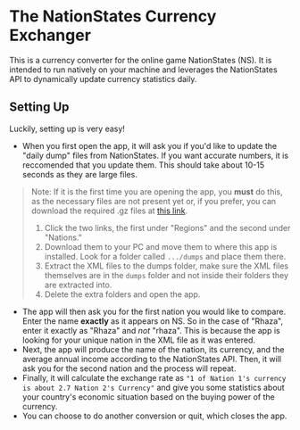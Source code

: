 # The NationStates Currency Exchanger
This is a currency converter for the online game NationStates (NS). It is intended to run natively on your machine and leverages the NationStates API to dynamically update currency statistics daily.
## Setting Up
Luckily, setting up is very easy!
* When you first open the app, it will ask you if you'd like to update the "daily dump" files from NationStates. If you want accurate numbers, it is reccomended that you update them. This should take about 10-15 seconds as they are large files.
>Note: If it is the first time you are opening the app, you **must** do this, as the necessary files are not present yet or, if you prefer, you can download the required .gz files at [this link](https://www.nationstates.net/pages/api.html#dumps).
> 1) Click the two links, the first under "Regions" and the second under "Nations."
> 2) Download them to your PC and move them to where this app is installed. Look for a folder called `.../dumps` and place them there.
> 3) Extract the XML files to the dumps folder, make sure the XML files themselves are in the `dumps` folder and not inside their folders they are extracted into.
> 4) Delete the extra folders and open the app.
* The app will then ask you for the first nation you would like to compare. Enter the name **exactly** as it appears on NS. So in the case of "Rhaza", enter it exactly as "Rhaza" and *not* "rhaza". This is because the app is looking for your unique nation in the XML file as it was entered.
* Next, the app will produce the name of the nation, its currency, and the average annual income according to the NationStates API. Then, it will ask you for the second nation and the process will repeat.
* Finally, it will calculate the exchange rate as `"1 of Nation 1's currency is about 2.7 Nation 2's Currency"` and give you some statistics about your country's economic situation based on the buying power of the currency.
* You can choose to do another conversion or quit, which closes the app.
